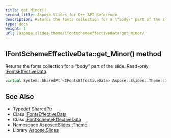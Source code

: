 ```yaml
---
title: get_Minor()
second_title: Aspose.Slides for C++ API Reference
description: Returns the fonts collection for a \"body\" part of the slide. Read-only IFontsEffectiveData.
type: docs
weight: 1
url: /aspose.slides.theme/ifontschemeeffectivedata/get_minor/
---
```

## IFontSchemeEffectiveData::get_Minor() method


Returns the fonts collection for a \"body\" part of the slide. Read-only [IFontsEffectiveData](../../../aspose.slides/ifontseffectivedata/).

```cpp
virtual System::SharedPtr<IFontsEffectiveData> Aspose::Slides::Theme::IFontSchemeEffectiveData::get_Minor()=0
```

## See Also

* Typedef [SharedPtr](../../../system/sharedptr/)
* Class [IFontsEffectiveData](../../../aspose.slides/ifontseffectivedata/)
* Class [IFontSchemeEffectiveData](../)
* Namespace [Aspose::Slides::Theme](../../)
* Library [Aspose.Slides](../../../)